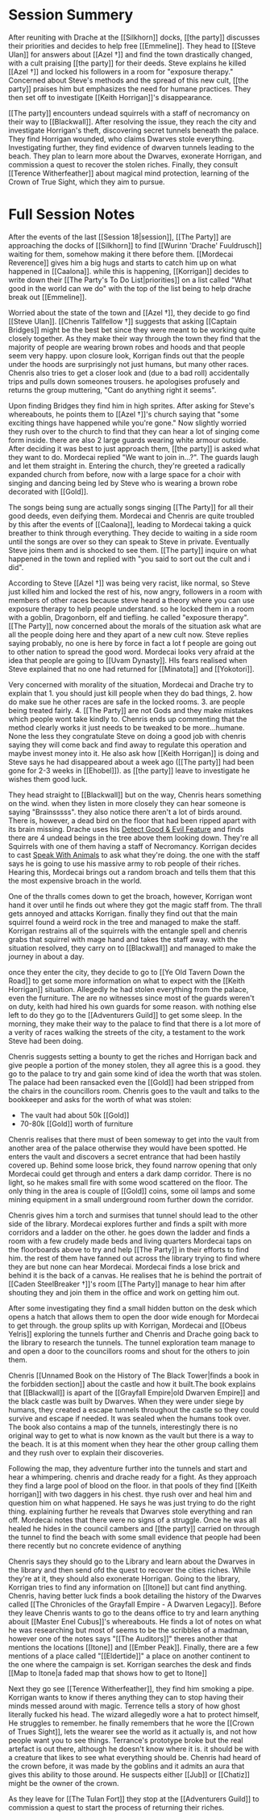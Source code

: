 
# Session Summery 
After reuniting with Drache at the [[Silkhorn]] docks, [[the party]] discusses their priorities and decides to help free [[Emmeline]]. They head to [[Steve Ulan]] for answers about [[Azel †]] and find the town drastically changed, with a cult praising [[the party]] for their deeds. Steve explains he killed [[Azel †]] and locked his followers in a room for "exposure therapy." Concerned about Steve's methods and the spread of this new cult, [[the party]] praises him but emphasizes the need for humane practices. They then set off to investigate [[Keith Horrigan]]'s disappearance.

[[The party]] encounters undead squirrels with a staff of necromancy on their way to [[Blackwall]]. After resolving the issue, they reach the city and investigate Horrigan's theft, discovering secret tunnels beneath the palace. They find Horrigan wounded, who claims Dwarves stole everything. Investigating further, they find evidence of dwarven tunnels leading to the beach. They plan to learn more about the Dwarves, exonerate Horrigan, and commission a quest to recover the stolen riches. Finally, they consult [[Terence Witherfeather]] about magical mind protection, learning of the Crown of True Sight, which they aim to pursue.

# Full Session Notes
After the events of the last [[Session 18|session]], [[The Party]] are approaching the docks of [[Silkhorn]] to find [[Wurinn 'Drache' Fuuldrusch]] waiting for them, somehow making it there before them. [[Mordecai Reverence]] gives him a big hugs and starts to catch him up on what happened in [[Caalona]]. while this is happening, [[Korrigan]] decides to write down their [[The Party's To Do List|priorities]] on a list called "What good in the world can we do" with the top of the list being to help drache break out [[Emmeline]]. 

Worried about the state of the town and [[Azel †]], they decide to go find [[Steve Ulan]]. [[Chenris Tallfellow †]] suggests that asking [[Captain Bridges]] might be the best bet since they were meant to be working quite closely together. As they make their way through the town they find that the majority of people are wearing brown robes and hoods and that people seem very happy. upon closure look, Korrigan finds out that the people under the hoods are surprisingly not just humans, but many other races. Chenris also tries to get a closer look and (due to a bad roll) accidentally trips and pulls down someones trousers. he apologises profusely and returns the group muttering, "Cant do anything right it seems". 

Upon finding Bridges they find him in high sprites. After asking for Steve's whereabouts, he points them to [[Azel †]]'s church saying that "some exciting things have happened while you're gone." Now slightly worried they rush over to the church to find that they can hear a lot of singing come form inside. there are also 2 large guards wearing white armour outside. After deciding it was best to just approach them, [[the party]] is asked what they want to do. Mordecai replied "We want to join in...?". The guards laugh and let them straight in. Entering the church, they're greeted a radically expanded church from before, now with a large space for a choir with singing and dancing being led by Steve who is wearing a brown robe decorated with [[Gold]]. 

The songs being sung are actually songs singing [[The Party]] for all their good deeds, even deifying them. Mordecai and Chenris are quite troubled by this after the events of [[Caalona]], leading to Mordecai taking a quick breather to think through everything. They decide to waiting in a side room until the songs are over so they can speak to Steve in private. Eventually Steve joins them and is shocked to see them. [[The party]] inquire on what happened in the town and replied with "you said to sort out the cult and i did". 

According to Steve [[Azel †]] was being very racist, like normal, so Steve just killed him and locked the rest of his, now angry, followers in a room with members of other races because steve heard a theory where you can use exposure therapy to help people understand. so he locked them in a room with a goblin, Dragonborn, elf and tiefling. he called "exposure therapy". [[The Party]], now concerned about the morals of the situation ask what are all the people doing here and they apart of a new cult now. Steve replies saying probably, no one is here by force in fact a lot f people are going out to other nation to spread the good word. Mordecai looks very afraid at the idea that people are going to [[Uvam Dynasty]]. HIs fears realised when Steve explained that no one had returned for [[Minatota]] and [[Yokotori]]. 

Very concerned with morality of the situation, Mordecai and Drache try to explain that 1. you should just kill people when they do bad things, 2. how do make sue he other races are safe in the locked rooms. 3. are people being treated fairly. 4. [[The Party]] are not Gods and they make mistakes which people wont take kindly to.  Chenris ends up commenting that the method clearly works it just needs to be tweaked to be more...humane. None the less they congratulate Steve on doing a good job with chenris saying they will come back and find away to regulate this operation and maybe invest money into it. He also ask how [[Keith Horrigan]] is doing and Steve says he had disappeared about a week ago ([[The party]] had been gone for 2-3 weeks in [[Ehobel]]). as [[the party]] leave to investigate he wishes them good luck. 

They head straight to [[Blackwall]] but on the way, Chenris hears something on the wind. when they listen in more closely they can hear someone is saying "Brainsssss". they also notice there aren't a lot of birds around. There is, however, a  dead bird on the floor that had been ripped apart with its brain missing. Drache uses his [Detect Good & Evil Feature](https://www.dndbeyond.com/spells/2064-detect-evil-and-good) and finds there are 4 undead beings in the tree above them looking down. They're all Squirrels  with one of them having a staff of Necromancy. Korrigan decides to cast [Speak With Animals](https://www.dndbeyond.com/spells/2258-speak-with-animals) to ask what they're doing. the one with the staff says he is going to use his massive army to rob people of their riches. Hearing this, Mordecai brings out a random broach and tells them that this the most expensive broach in the world. 

One of the thralls comes down to get the broach, however, Korrigan wont hand it over until he finds out where they got the magic staff from. The thrall gets annoyed and attacks Korrigan. finally they find out that the main squirrel found a weird rock in the tree and managed to make the staff. Korrigan restrains all of the squirrels with the entangle spell and chenris grabs that squirrel with mage hand and takes the staff away. with the situation resolved, they carry on to [[Blackwall]] and managed to make the journey in about a day.

once they enter the city, they decide to go to [[Ye Old Tavern Down the Road]] to get some more information on what to expect with the [[Keith Horrigan]] situation. Allegedly he had stolen everything from the palace, even the furniture. The are no witnesses since most of the guards weren't on duty, keith had hired his own guards for some reason. with nothing else left to do they go to the [[Adventurers Guild]] to get some sleep. In the morning, they make their way to the palace to find that there is a lot more of a verity of races walking the streets of the city, a testament to the work Steve had been doing.

Chenris suggests setting a bounty to get the riches and Horrigan back and give people a portion of the money stolen, they all agree this is a good. they go to the palace to try and gain some kind of idea the worth that was stolen. The palace had been ransacked even the [[Gold]] had been stripped from the chairs in the councillors room. Chenris goes to the vault and talks to the bookkeeper and asks for the worth of what was stolen:
- The vault had about 50k [[Gold]] 
- 70-80k [[Gold]] worth of furniture

Chenris realises that there must of been someway to get into the vault from another area of the palace otherwise they would have been spotted. He enters the vault and discovers a secret entrance that had been hastily covered up. Behind some loose brick, they found narrow opening that only Mordecai could get through and enters a dark damp corridor. There is no light, so he makes small fire with some wood scattered on the floor. The only thing in the area is couple of [[Gold]] coins, some oil lamps and some mining equipment in a small underground room further down the corridor.

Chenris gives him a torch and surmises that tunnel should lead to the other side of the library. Mordecai explores further and finds a spilt with more corridors and a ladder on the other. he goes down the ladder and finds a room with a few crudely made beds and living quarters Mordecai taps on the floorboards above to try and help [[The Party]] in their efforts to find him. the rest of them have fanned out across the library trying to find where they are but none can hear Mordecai. Mordecai finds a lose brick and behind it is the back of a canvas. He realises that he is behind the portrait of [[Caden SteelBreaker †]]'s room [[The Party]] manage to hear him after shouting they and join them in the office and work on getting him out. 

After some investigating they find a small hidden button on the desk which opens a hatch that allows them to open the door wide enough for Mordecai to get through. the group splits up with Korrigan, Mordecai and [[Obeus Yelris]] exploring the tunnels further and Chenris and Drache going back to the library to research the tunnels. The tunnel exploration team manage to and open a door to the councillors rooms and shout for the others to join them. 

Chenris [[Unnamed Book on the History of The Black Tower|finds a book in the forbidden section]] about the castle and how it built.The book explains that [[Blackwall]] is apart of the [[Grayfall Empire|old Dwarven Empire]] and the black castle was built by Dwarves. When they were under siege by humans, they created a escape tunnels throughout the castle so they could survive and escape if needed. It was sealed when the humans took over. The book also contains a map of the tunnels, interestingly there is no original way to get to what is now known as the vault but there is a way to the beach. It is at this moment when they hear the other group calling them and they rush over to explain their discoveries. 

Following the map, they adventure further into the tunnels and start and hear a whimpering. chenris and drache ready for a fight. As they approach they find a large pool of blood on the floor. in that pools of they find [[Keith horrigan]] with two daggers in his chest. thye rush over and heal him and question him on what happened. He says he was just trying to do the right thing. explaining further he reveals that Dwarves stole everything and ran off. Mordecai notes that there were no signs of a struggle. Once he was all healed he hides in the council cambers and [[the party]] carried on through the tunnel to find the beach with some small evidence that people had been there recently but no concrete evidence of anything 

Chenris says they should go to the Library and learn about the Dwarves in the library and then send ofd the quest to recover the cities riches. While they're at it, they should also exonerate Horrigan. Going to the library, Korrigan tries to find any information on [[Itone]] but cant find anything. Chenris, having better luck finds a book detailing the history of the Dwarves called [[The Chronicles of the Grayfall Empire - A Dwarven Legacy]]. Before they leave Chenris wants to go to the deans office to try and learn anything abouit [[Master Enel Cubus]]'s whereabouts. He finds a lot of notes on what he was researching but most of seems to be the scribbles of a madman, however one of the notes says "[[The Auditors]]" theres another that mentions the locations [[Itone]] and [[Ember Peak]]. Finally, there are a few mentions of a place called "[[Eldertide]]" a place on another continent to the one where the campaign is set. Korrigan searches the desk and finds [[Map to Itone|a faded map that shows how to get to Itone]]

Next they go see [[Terence Witherfeather]], they find him smoking a pipe. Korrigan wants to know if theres anything they can to stop having their minds messed around with magic. Terrence tells a story of how ghost literally fucked his head. The wizard allegedly wore a hat to protect himself, He struggles to remember. he finally remembers that he wore the [[Crown of Trues Sight]], lets the wearer see the world as it actually is, and not how people want you to see things. Terrance's prototype broke but the real artefact is out there, although he doesn't know where it is. it should be with a creature that likes to see what everything should be. Chenris had heard of the crown before, it was made by the goblins and it admits an aura that gives this ability to those around. He suspects either [[Jub]] or [[Chatiz]] might be the owner of the crown.

As they leave for [[The Tulan Fort]] they stop at the [[Adventurers Guild]] to commission a quest to start the process of returning their riches. 